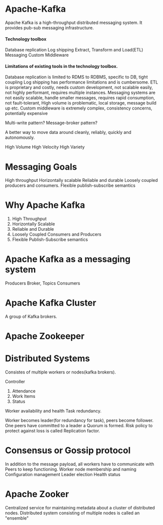 # Apache-Kafka

Apache Kafka is a high-throughput distributed messaging system. It provides pub-sub messaging infrastructure. 

#### Technology toolbox 
  Database replication
  Log shipping
  Extract, Transform and Load(ETL)
  Messaging
  Custom Middleware

#### Limitations of existing tools in the technology toolbox. 
  Database replication is limited to RDMS to RDBMS, specific to DB, tight coupling
  Log shipping has performance limitations and is cumbersome. 
  ETL is proprietary and costly, needs custom development, not scalable easily, not highly performant, requires multiple instances.
  Messaging systems are not easily scalable, handle smaller messages, requires rapid consumption, not fault-tolerant, High volume is problematic, local storage, message build up etc.
  Custom middleware is extremely complex, consistency concerns, potentially expensive
  
Multi-write pattern?
Message-broker pattern?

A better way to move data around cleanly, reliably, quickly and autonomously.

High Volume
High Velocity
High Variety

# Messaging Goals 
High throughput
Horizontally scalable
Reliable and durable
Loosely coupled producers and consumers.
Flexible publish-subscribe semantics
# Why Apache Kafka

1. High Throughput
2. Horizontally Scalable
3. Reliable and Durable
4. Loosely Coupled Consumers and Producers
5. Flexible Publish-Subscribe semantics

# Apache Kafka as a messaging system

Producers
Broker, Topics
Consumers

# Apache Kafka Cluster
A group of Kafka brokers.

# Apache Zookeeper

# Distributed Systems
Consistes of multiple workers or nodes(kafka brokers). 

Controller

1. Attendance
2. Work Items
3. Status

Worker availability and health
Task redundancy.

Worker becomes leader(for redundancy for task), peers become follower. One peers have committed to a leader a Quorum is formed. 
Risk policy to protect against loss is called Replication factor. 

# Consensus or Gossip protocol
In addition to the message payload, all workers have to communicate with Peers to keep functioning. 
Worker node membership and naming
Configuration management
Leader election
Health status

# Apache Zooker
Centralized service for maintaining metadata about a cluster of distributed nodes.
Distributed system consisting of multiple nodes is called an "ensemble"



